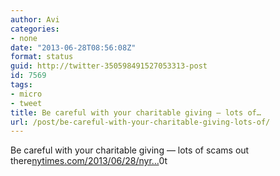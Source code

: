 ```yaml
---
author: Avi
categories:
- none
date: "2013-06-28T08:56:08Z"
format: status
guid: http://twitter-350598491527053313-post
id: 7569
tags:
- micro
- tweet
title: Be careful with your charitable giving — lots of…
url: /post/be-careful-with-your-charitable-giving-lots-of/
---
```

Be careful with your charitable giving — lots of scams out there[nytimes.com/2013/06/28/nyr…](http://www.nytimes.com/2013/06/28/nyregion/4-are-named-in-scheme-to-pocket-aid-for-israel.html)0t